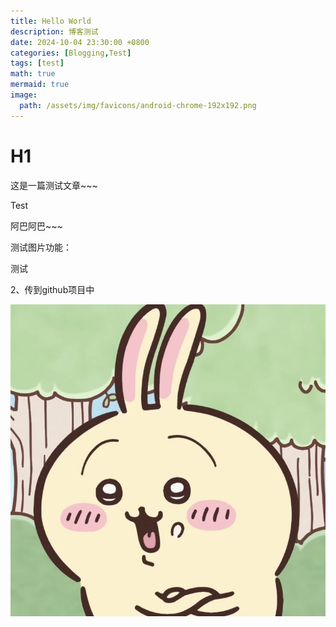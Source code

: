 ```yaml
---
title: Hello World
description: 博客测试
date: 2024-10-04 23:30:00 +0800
categories: [Blogging,Test]
tags: [test]
math: true
mermaid: true
image:
  path: /assets/img/favicons/android-chrome-192x192.png
---
```






# H1 

这是一篇测试文章~~~

Test

阿巴阿巴~~~

测试图片功能：

测试



2、传到github项目中

![test](https://raw.githubusercontent.com/Leaderchen007/Leaderchen007.github.io/refs/heads/master/imgs/2/XxSYZnmVTQNwJE2.jpg)

